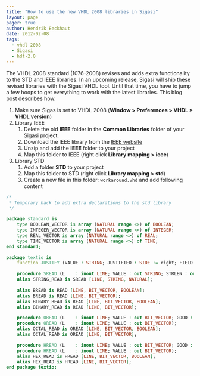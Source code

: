 ```yaml
---
title: "How to use the new VHDL 2008 libraries in Sigasi"
layout: page 
pager: true
author: Hendrik Eeckhaut
date: 2012-02-08
tags: 
  - vhdl 2008
  - Sigasi
  - hdt-2.0
---
```


The VHDL 2008 standard (1076-2008) revises and adds extra functionality to the STD and IEEE libraries. In an upcoming release, Sigasi will ship these revised libraries with the Sigasi VHDL tool. Until that time, you have to jump a few hoops to get everything to work with the latest libraries. This blog post describes how.

1. Make sure Sigas is set to VHDL 2008 (**Window > Preferences > VHDL > VHDL version**)
2. Library IEEE
	1. Delete the old **IEEE** folder in the **Common Libraries** folder of your Sigasi project.
	2. Download the IEEE library from the [IEEE website](http://standards.ieee.org/downloads/1076/1076-2008)
	3. Unzip and add the **IEEE** folder to your project
	4. Map this folder to IEEE (right click **Library mapping > ieee**)
3. Library STD
	1. Add a folder **STD** to your project
	2. Map this folder to STD (right click **Library mapping > std**)
	3. Create a new file in this folder: `workaround.vhd` and add following content

```vhdl
/*
 * Temporary hack to add extra declarations to the std library 
 */

package standard is
	type BOOLEAN_VECTOR is array (NATURAL range <>) of BOOLEAN; 
	type INTEGER_VECTOR is array (NATURAL range <>) of INTEGER; 
	type REAL_VECTOR is array (NATURAL range <>) of REAL; 
	type TIME_VECTOR is array (NATURAL range <>) of TIME; 
end standard;

package textio is
    function JUSTIFY (VALUE : STRING; JUSTIFIED : SIDE := right; FIELD : WIDTH := 0) return STRING;

    procedure SREAD (L    : inout LINE; VALUE : out STRING; STRLEN : out NATURAL);
    alias STRING_READ is SREAD [LINE, STRING, NATURAL];
    
    alias BREAD is READ [LINE, BIT_VECTOR, BOOLEAN];
    alias BREAD is READ [LINE, BIT_VECTOR];
    alias BINARY_READ is READ [LINE, BIT_VECTOR, BOOLEAN];
    alias BINARY_READ is READ [LINE, BIT_VECTOR];

    procedure OREAD (L    : inout LINE; VALUE : out BIT_VECTOR; GOOD : out BOOLEAN);
    procedure OREAD (L    : inout LINE; VALUE : out BIT_VECTOR);
    alias OCTAL_READ is OREAD [LINE, BIT_VECTOR, BOOLEAN];
    alias OCTAL_READ is OREAD [LINE, BIT_VECTOR];

    procedure HREAD (L    : inout LINE; VALUE : out BIT_VECTOR; GOOD : out BOOLEAN);
    procedure HREAD (L    : inout LINE; VALUE : out BIT_VECTOR);
    alias HEX_READ is HREAD [LINE, BIT_VECTOR, BOOLEAN];
    alias HEX_READ is HREAD [LINE, BIT_VECTOR];
end package textio;
```
